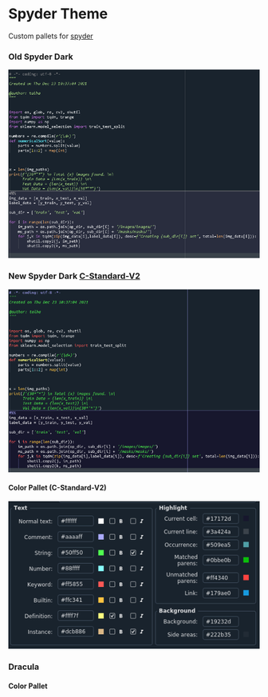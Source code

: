 # Spyder Theme

Custom pallets for [spyder](https://www.spyder-ide.org/)

### Old Spyder Dark
![alt text](https://github.com/Mr-TalhaIlyas/Spyder/blob/main/screens/img1.png)

### New Spyder Dark [C-Standard-V2](https://github.com/spyder-ide/spyder/issues/8284)

![alt text](https://github.com/Mr-TalhaIlyas/Spyder/blob/main/screens/img2.png)

#### Color Pallet (C-Standard-V2)

![alt text](https://github.com/Mr-TalhaIlyas/Spyder/blob/main/screens/img3.png)

### Dracula 

#### Color Pallet

